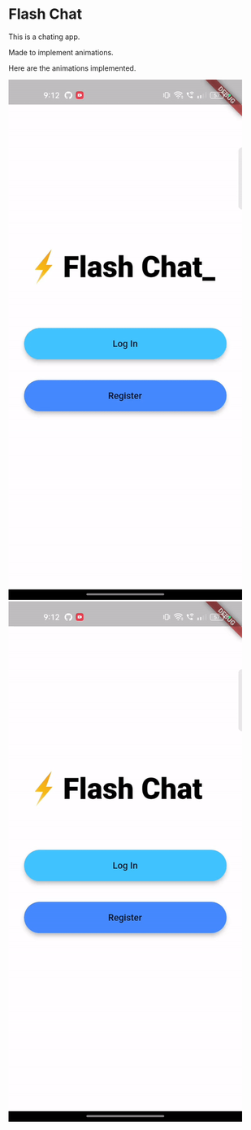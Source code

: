 # Flash Chat
This is a chating app.

Made to implement animations.

Here are the animations implemented.

![Screen](https://github.com/MrLakshay/flash_chat/blob/540f6492bed643ac9082be440d94b800dd74b848/Screens/ezgif.com-video-to-gif.gif)
![Screen](https://github.com/MrLakshay/flash_chat/blob/911a495fc938bce9b2d9e9296a1d249d4f30f024/Screens/ezgif.com-video-to-gif%202.gif)
